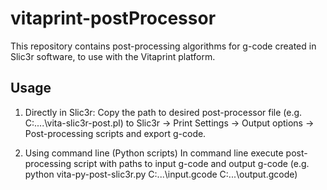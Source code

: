 # vitaprint-postProcessor

This repository contains post-processing algorithms for g-code created in Slic3r software, to use with the Vitaprint platform.

## Usage
1. Directly in Slic3r:
Copy the path to desired post-processor file (e.g. C:\....\vita-slic3r-post.pl) to Slic3r -> Print Settings -> Output options -> Post-processing scripts and export g-code.

2. Using command line (Python scripts)
In command line execute post-processing script with paths to input g-code and output g-code (e.g. python vita-py-post-slic3r.py C:\...\input.gcode C:\...\output.gcode)
